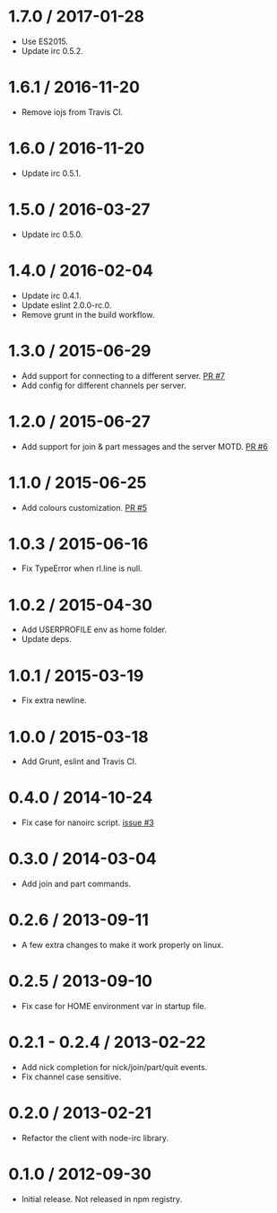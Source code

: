 1.7.0 / 2017-01-28
==================

* Use ES2015.
* Update irc 0.5.2.

1.6.1 / 2016-11-20
==================

* Remove iojs from Travis CI.

1.6.0 / 2016-11-20
==================

* Update irc 0.5.1.

1.5.0 / 2016-03-27
==================

* Update irc 0.5.0.

1.4.0 / 2016-02-04
==================

* Update irc 0.4.1.
* Update eslint 2.0.0-rc.0.
* Remove grunt in the build workflow.

1.3.0 / 2015-06-29
==================

* Add support for connecting to a different server. [PR #7](https://github.com/albertosantini/node-nanoirc/pull/7)
* Add config for different channels per server.

1.2.0 / 2015-06-27
==================

* Add support for join & part messages and the server MOTD. [PR #6](https://github.com/albertosantini/node-nanoirc/pull/6)

1.1.0 / 2015-06-25
==================

* Add colours customization. [PR #5](https://github.com/albertosantini/node-nanoirc/pull/5)

1.0.3 / 2015-06-16
==================

* Fix TypeError when rl.line is null.

1.0.2 / 2015-04-30
==================

* Add USERPROFILE env as home folder.
* Update deps.

1.0.1 / 2015-03-19
==================

* Fix extra newline.

1.0.0 / 2015-03-18
==================

* Add Grunt, eslint and Travis CI.

0.4.0 / 2014-10-24
==================

* Fix case for nanoirc script. [issue #3](https://github.com/albertosantini/node-nanoirc/issues/3)

0.3.0 / 2014-03-04
==================

* Add join and part commands.

0.2.6 / 2013-09-11
==================

* A few extra changes to make it work properly on linux.

0.2.5 / 2013-09-10
==================

* Fix case for HOME environment var in startup file.

0.2.1 - 0.2.4 / 2013-02-22
==========================

* Add nick completion for nick/join/part/quit events.
* Fix channel case sensitive.

0.2.0 / 2013-02-21
==================

* Refactor the client with node-irc library.

0.1.0 / 2012-09-30
==================

* Initial release. Not released in npm registry.
